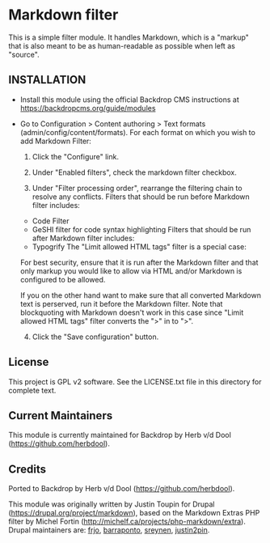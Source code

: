Markdown filter
========

This is a simple filter module. It handles Markdown, which is a "markup" that is also meant to be as human-readable as possible when left as "source".

INSTALLATION
------------

- Install this module using the official Backdrop CMS instructions at
  https://backdropcms.org/guide/modules

- Go to Configuration > Content authoring > Text formats
  (admin/config/content/formats). For each format on which you wish to add Markdown
  Filter:

  1. Click the "Configure" link.

  2. Under "Enabled filters", check the markdown filter checkbox.

  3. Under "Filter processing order", rearrange the filtering chain to resolve any conflicts. Filters that should be run before Markdown filter includes:
    * Code Filter
    * GeSHI filter for code syntax highlighting
    Filters that should be run after Markdown filter includes:
    * Typogrify
    The "Limit allowed HTML tags" filter is a special case:

    For best security, ensure that it is run after the Markdown filter and that only markup you would like to allow via HTML and/or Markdown is configured to be allowed.

    If you on the other hand want to make sure that all converted Markdown text is perserved, run it before the Markdown filter. Note that blockquoting with Markdown doesn't work in this case since "Limit allowed HTML tags" filter converts the ">" in to ">".

  4. Click the "Save configuration" button.

License
-------

This project is GPL v2 software. See the LICENSE.txt file in this directory for
complete text.

Current Maintainers
-------------------

This module is currently maintained for Backdrop by Herb v/d Dool (https://github.com/herbdool).

Credits
-------

Ported to Backdrop by Herb v/d Dool (https://github.com/herbdool).

This module was originally written by Justin Toupin for Drupal (https://drupal.org/project/markdown), based on the Markdown Extras PHP filter by Michel Fortin (http://michelf.ca/projects/php-markdown/extra). Drupal maintainers are: [frjo](https://www.drupal.org/u/frjo), [barraponto](https://www.drupal.org/u/barraponto), [sreynen](https://www.drupal.org/u/sreynen), [justin2pin](https://www.drupal.org/u/justin2pin).
